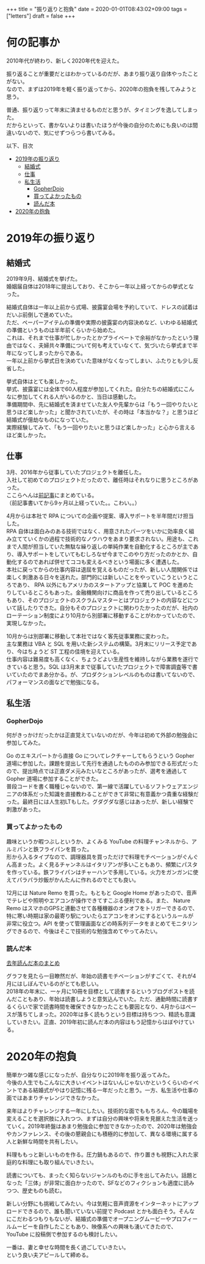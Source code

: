 +++
title = "振り返りと抱負"
date = 2020-01-01T08:43:02+09:00
tags = ["letters"]
draft = false
+++

# 何の記事か

2010年代が終わり、新しく2020年代を迎えた。  

振り返ることが重要だとはわかっているのだが、あまり振り返り自体やったことがない。  
なので、まずは2019年を軽く振り返ってから、2020年の抱負を残してみようと思う。  

普通、振り返りって年末に済ませるものだと思うが、タイミングを逸してしまった。  
だからといって、書かないよりは書いたほうが今後の自分のためにも良いのは間違いないので、気にせずつらつら書いてみる。  

以下、目次

- [2019年の振り返り](#2019年の振り返り)
  - [結婚式](#結婚式)
  - [仕事](#仕事)
  - [私生活](#私生活)
    - [GopherDojo](#GopherDojo)
    - [買ってよかったもの](#買ってよかったもの)
    - [読んだ本](#読んだ本)
- [2020年の抱負](#2020年の抱負)


# 2019年の振り返り

## 結婚式

2019年9月、結婚式を挙げた。  
婚姻届自体は2018年に提出しており、そこから一年以上経ってからの挙式となった。  

結婚式自体は一年以上前から式場、披露宴会場を予約していて、ドレスの試着はだいぶ前倒しで進めていた。  
ただ、ペーパーアイテムの準備や実際の披露宴の内容決めなど、いわゆる結婚式の準備というものは半年前くらいから始めた。  
これは、それまで仕事が忙しかったとかプライベートで余裕がなかったという理由ではなく、夫婦共々準備について何も考えていなくて、気づいたら挙式まで半年になってしまったからである。  
一年以上前から挙式日を決めていた意味がなくなってしまい、ふたりとも少し反省した。  

挙式自体はとても楽しかった。  
挙式、披露宴には全体で60人程度が参加してくれた。自分たちの結婚式にこんなに参加してくれる人がいるのかと、当日は感動した。  
準備期間中、先に結婚式を済ませていた友人や先輩からは「もう一回やりたいと思うほど楽しかった」と聞かされていたが、その時は「本当かな？」と思うほど結婚式が億劫なものになっていた。  
実際経験してみて、「もう一回やりたいと思うほど楽しかった」と心から言えるほど楽しかった。  

## 仕事

3月、2016年から従事していたプロジェクトを離任した。  
入社して初めてのプロジェクトだったので、離任時はそれなりに思うところがあった。  
ここらへんは[前記事](https://matsuyoshi30.github.io/2019/03/31/%E5%8C%BA%E5%88%87%E3%82%8A/)にまとめている。  
（前記事書いてから9ヶ月以上経っていた。。こわい。。）  

4月からは本社で RPA についての企画や提案、導入サポートを半年間だけ担当した。  
RPA 自体は面白みのある技術ではなく、用意されたパーツをいかに効率良く組み立てていくかの過程で技術的なノウハウをあまり要求されない。用途も、これまで人間が担当していた無駄な繰り返しの単純作業を自動化するところが主であり、導入サポートをしていてもむしろなぜ今までこのやり方だったのかとか、自動化するのであれば併せてココも変えるべきという場面に多く遭遇した。  
本社に戻ってからの仕事内容は退屈を覚えるものだったが、新しい人間関係では楽しく刺激ある日々を送れた。部門的には新しいことをやっていこうというところであり、 RPA 以外にもアメリカのスタートアップと協業して POC を進めたりしているところもあった。金融機関向けに商品を作って売り出しているところもあり、そのプロジェクトのスクラムマスターとはプロジェクトの内容などについて話したりできた。自分もそのプロジェクトに関わりたかったのだが、社内のローテーション制度により10月から別部署に移動することがわかっていたので、実現しなかった。  

10月からは別部署に移動して本社ではなく客先従事業務に変わった。  
主な業務は VBA と SQL を用いた新システムの構築。3月末にリリース予定であり、今はちょうど ST 工程の佳境を迎えている。  
仕事内容は難易度も高くなく、ちょうどよい生産性を維持しながら業務を遂行できていると思う。SQL は3月末まで従事していたプロジェクトで障害調査等で書いていたのでまあ分かる。が、プロダクションレベルのものは書いてないので、パフォーマンスの面などで勉強になる。  

## 私生活

### GopherDojo

何がきっかけだったかは正直覚えていないのだが、今年は初めて外部の勉強会に参加してみた。  

Go のエキスパートから直接 Go についてレクチャーしてもらうという Gopher 道場に参加した。課題を提出して先行を通過したもののみ参加できる形式だったので、提出時点では正直ダメ元みたいなところがあったが、選考を通過して Gopher 道場に参加することができた。  
普段コードを書く職種じゃないので、第一線で活躍しているソフトウェアエンジニアの体系だった知識を直接教わることができて非常に有意義かつ貴重な経験だった。最終日には人生初LTもした。グダグダな感じはあったが、新しい経験で刺激があった。  

### 買ってよかったもの

趣味というか暇つぶしというか、よくみる YouTube の料理チャンネルから、アルミパンと鉄フライパンを買った。  
形から入るタイプなので、調理器具を買っただけで料理モチベーションがぐんぐん高まった。よく見るチャンネルはイタリアンが多いこともあり、頻繁にパスタを作っている。鉄フライパンはチャーハンで多用している。火力をガンガンに使えてパラパラ炒飯がかんたんに作れるのでとても良い。  

12月には Nature Remo を買った。もともと Google Home があったので、音声でテレビや照明やエアコンが操作できてすこぶる便利である。また、 Nature Remo はスマホのGPSと連動させて各種機器のオンオフをトリガーできるので、特に寒い時期は家の最寄り駅についたらエアコンをオンにするというルールが非常に役立つ。API を使って管理画面などの時系列データをまとめてモニタリングできるので、今後はそこで技術的な勉強含めてやってみたい。  

### 読んだ本

[去年読んだ本のまとめ](https://bookmeter.com/users/835700/summary/yearly)

グラフを見たら一目瞭然だが、年始の読書モチベーションがすごくて、それが4月にはしぼんでいるのがとても悲しい。  
2018年の年末に、一ヶ月に10冊を目標として読書するというブログポストを読んだこともあり、年始は読書しようと意気込んでいた。ただ、通勤時間に読書するくらいで家で読書時間を確保できなかったことも要因となり、4月からはペースが落ちてしまった。2020年は多く読もうという目標は持ちつつ、精読も意識していきたい。正直、2019年初に読んだ本の内容はもう記憶からはぼやけている。  

# 2020年の抱負

簡単かつ雑な感じになったが、自分なりに2019年を振り返ってみた。  
今後の人生でもこんなに大きいイベントはないんじゃないかというくらいのイベントである結婚式がやはり記憶に残る一年だったと思う。一方、私生活や仕事の面ではあまりチャレンジできなかった。  

来年はよりチャレンジする一年にしたい。技術的な面でももちろん、今の職場を変えることを選択肢に入れつつ、まずは自分の興味や将来を見据えた生活を送っていく。2019年終盤はあまり勉強会に参加できなかったので、2020年は勉強会やカンファレンス、その後の懇親会にも積極的に参加して、異なる環境に属する人と新鮮な時間を共有したい。  

料理ももっと新しいものを作る。圧力鍋もあるので、作り置きも視野に入れた家庭的な料理にも取り組んでいきたい。  

読書についても、まったく知らないジャンルのものに手を出してみたい。話題となった「三体」が非常に面白かったので、SFなどのフィクションも適度に読みつつ、歴史ものも読む。  

新しい分野にも挑戦してみたい。今は気軽に音声資源をインターネットにアップロードできるので、誰も聞いていない前提で Podcast とかも面白そう。そんなにこだわるつもりもないが、結婚式の準備でオープニングムービーやプロフィールムービーを自作したこともあり、映像系への興味も湧いてきたので、 YouTube に投稿側で参加するのも検討したい。  

一番は、妻と幸せな時間を長く過ごしていきたい。  
という良い夫アピールして締める。  

